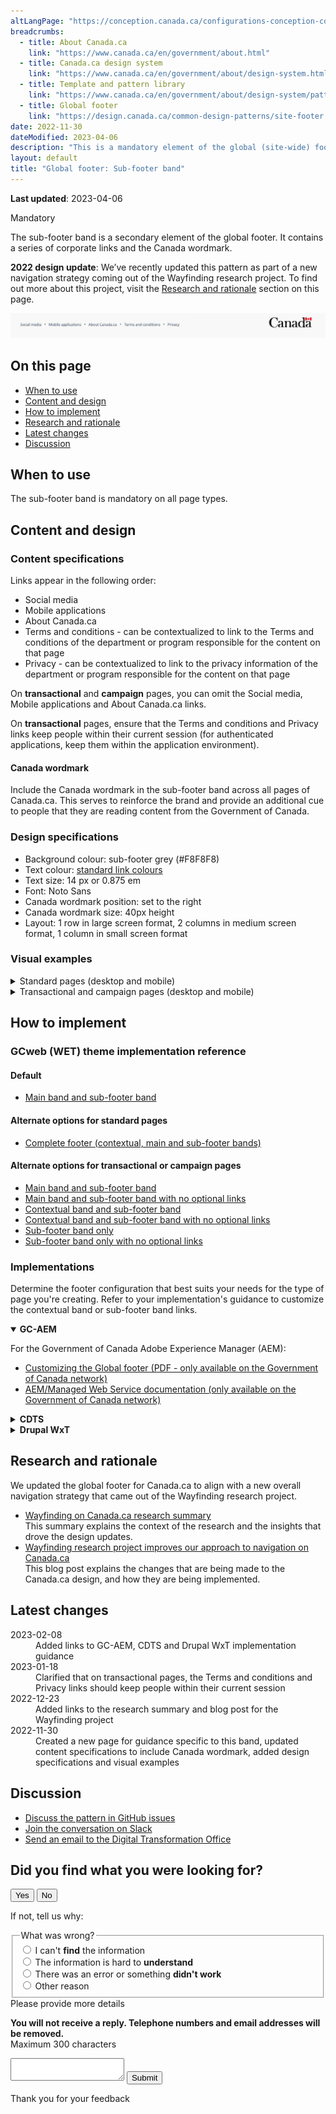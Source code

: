 ```yaml
---
altLangPage: "https://conception.canada.ca/configurations-conception-communes/pied-page-sous.html"
breadcrumbs:
  - title: About Canada.ca
    link: "https://www.canada.ca/en/government/about.html"
  - title: Canada.ca design system
    link: "https://www.canada.ca/en/government/about/design-system.html"
  - title: Template and pattern library
    link: "https://www.canada.ca/en/government/about/design-system/pattern-library.html"
  - title: Global footer
    link: "https://design.canada.ca/common-design-patterns/site-footer.html"
date: 2022-11-30
dateModified: 2023-04-06
description: "This is a mandatory element of the global (site-wide) footer."
layout: default
title: "Global footer: Sub-footer band"
---
```

<p><strong>Last updated</strong>: 2023-04-06</p>
<div>
  <div class="mwsgeneric-base-html parbase section">
    <section>
      <p><span class="label label-danger">Mandatory</span></p>
      <p>The sub-footer band is a secondary element of the global footer. It contains a series of corporate links and the Canada wordmark.</p>
      <p><strong>2022 design update</strong>: We’ve recently updated this pattern as part of a new navigation strategy coming
        out of the Wayfinding research project. To find out more about this project, visit the <a href="#research">Research and rationale</a> section on this page.</p>
      <div class="pattern-demo"> <img src="../images/footer-sub-crop.jpg" class="img-responsive"
				alt=""> </div>
      <h2>On this page</h2>
      <ul>
        <li><a href="#use">When to use</a></li>
        <li><a href="#design">Content and design</a></li>
        <li><a href="#implement">How to implement</a></li>
        <li><a href="#research">Research and rationale</a></li>
        <li><a href="#latest">Latest changes</a></li>
        <li><a href="#discuss">Discussion</a></li>
      </ul>
      <h2 id="use">When to use</h2>
      <p>The sub-footer band is mandatory on all page types.</p>
      <h2 id="design">Content and design</h2>
      <h3>Content specifications</h3>
      <p>Links appear in the following order:</p>
      <ul>
        <li>Social media</li>
        <li>Mobile applications</li>
        <li>About Canada.ca</li>
        <li>Terms and conditions - can be contextualized to link to the Terms and conditions of the department or program responsible for the content on that page</li>
        <li>Privacy - can be contextualized to link to the privacy information of the department or program responsible for the content on that page</li>
      </ul>
      <p>On <strong>transactional</strong> and <strong>campaign</strong> pages, you can omit the Social media, Mobile applications and About Canada.ca links.</p>
      <p>On <strong>transactional</strong> pages, ensure that the Terms and conditions and Privacy links keep people within their current session (for authenticated applications, keep them within the application environment).</p>
    </section>
    <section>
      <h4>Canada wordmark</h4>
      <p>Include the Canada wordmark in the sub-footer band across all pages of Canada.ca. This serves to reinforce the brand and provide an additional cue to people that they are reading content from  the Government of Canada.</p>
      <h3>Design specifications</h3>
      <ul>
        <li>Background colour: sub-footer grey (#F8F8F8)</li>
        <li>Text colour: <a href="../styles/colours.html">standard link colours</a></li>
        <li>Text size: 14 px or 0.875 em</li>
        <li>Font: Noto Sans</li>
        <li>Canada wordmark position: set to the right</li>
        <li>Canada wordmark size: 40px height</li>
        <li>Layout: 1 row in large screen format, 2 columns in medium screen format, 1 column in small screen format</li>
      </ul>
      <h3>Visual examples</h3>
      <details>
        <summary>Standard pages (desktop and mobile)</summary>
        <div class="pattern-demo mrgn-bttm-md">
          <figure class="mrgn-bttm-lg">
            <figcaption><b>Sub-footer band – large screen</b></figcaption>
            <img src="../images/footer-sub.jpg" class="img-responsive"
				alt="Diagram of sub-footer band for large screens. Text version below:">
            <details>
              <summary class="wb-toggle" data-toggle="{&quot;print&quot;:&quot;on&quot;}">Text version</summary>
              <p>On large screens the sub-footer band contains links to “Social media,”
                “Mobile applications,” “About Canada.ca,” “Terms and conditions,” and “Privacy,” all aligned to the left in a single
                row. It also includes the Canada wordmark in the same row, aligned to the right.</p>
            </details>
          </figure>
        </div>
        <div class="pattern-demo">
          <figure class="mrgn-bttm-lg">
            <figcaption><b>Sub-footer band – small screen</b></figcaption>
            <img src="../images/footer-sub-mobile.jpg" class="img-responsive"
				alt="Diagram of sub-footer band for small screens. Text version below:">
            <details>
              <summary class="wb-toggle" data-toggle="{&quot;print&quot;:&quot;on&quot;}">Text version</summary>
              <p>On small screens the sub-footer band contains links to “Social media,”
                “Mobile applications,” “About Canada.ca,” “Terms and conditions,” and “Privacy,” arranged in 2
                columns. Below these links is a final row with the Canada wordmark aligned to the right.</p>
            </details>
          </figure>
        </div>
      </details>
      <details>
        <summary>Transactional and campaign pages (desktop and mobile)</summary>
        <div class="pattern-demo mrgn-bttm-md">
          <figure class="mrgn-bttm-lg">
            <figcaption><b>Minimum sub-footer – large screen</b></figcaption>
            <img src="../images/footer-min-en.png" class="img-responsive"
						alt="Diagram of minimum sub-footer for large screens. Text version below:">
            <details>
              <summary class="wb-toggle" data-toggle="{&quot;print&quot;:&quot;on&quot;}">Text version</summary>
              <p>On large screens, the minimum sub-footer for transactional and campaign pages includes only the links
                to “Terms and conditions” and “Privacy.” These are aligned to the left in a single row. It also
                includes the Canada wordmark in the same row, aligned to the right.</p>
            </details>
          </figure>
        </div>
        <div class="pattern-demo">
          <figure class="mrgn-bttm-lg">
            <figcaption><b>Minimum sub-footer – small screen</b></figcaption>
            <img src="../images/footer-min-mobile-en.png" class="img-responsive"
						alt="Diagram of minimum sub-footer for small screens. Text version below:">
            <details>
              <summary class="wb-toggle" data-toggle="{&quot;print&quot;:&quot;on&quot;}">Text version</summary>
              <p>On small screens, the minimum sub-footer for transactional and campaign pages includes only the
                links to “Terms and conditions” and “Privacy.” Below these links is a final row with the Canada wordmark aligned to the right.</p>
            </details>
          </figure>
        </div>
      </details>
    </section>
    <section>
      <h2 id="implement">How to implement</h2>
      <h3>GCweb (WET) theme implementation reference</h3>
      <h4>Default</h4>
      <ul>
        <li><a href="https://wet-boew.github.io/GCWeb/sites/footers/no-footer-contextual-en.html">Main band and sub-footer band</a></li>
      </ul>
      <h4>Alternate options for standard pages</h4>
      <ul>
        <li><a href="https://wet-boew.github.io/GCWeb/sites/footers/footers-en.html">Complete footer (contextual, main and sub-footer bands)</a></li>
      </ul>
      <h4>Alternate options for transactional or campaign pages</h4>
      <ul>
        <li><a href="https://wet-boew.github.io/GCWeb/sites/footers/no-footer-contextual-en.html">Main band and sub-footer band</a></li>
        <li><a href="https://wet-boew.github.io/GCWeb/sites/footers/only-footer-main-en.html">Main band and sub-footer band with no optional links</a></li>
        <li><a href="https://wet-boew.github.io/GCWeb/sites/footers/no-footer-main-en.html">Contextual band and sub-footer band</a></li>
        <li><a href="https://wet-boew.github.io/GCWeb/sites/footers/only-footer-contextual-en.html">Contextual band and sub-footer band with no optional links</a></li>
        <li><a href="https://wet-boew.github.io/GCWeb/sites/footers/only-footer-corporate-en.html">Sub-footer band only</a></li>
        <li><a href="https://wet-boew.github.io/GCWeb/sites/footers/no-footers-en.html">Sub-footer band only with no optional links</a></li>
      </ul>
    </section>
    <section>
      <h3>Implementations</h3>
      <p>Determine the footer configuration that best suits your needs for the type of page you're creating. Refer to your implementation's guidance to customize the contextual band or sub-footer band links.</p>
      <div class="wb-tabs mrgn-tp-lg">
        <div class="tabpanels">
          <details id="004" open="open">
            <summary><strong>GC-AEM</strong></summary>
            <p class="mrgn-tp-lg">For the Government of Canada Adobe Experience Manager (AEM):</p>
            <ul>
              <li><a href="https://www.gcpedia.gc.ca/gcwiki/images/2/22/AEM-6.5-Documentation-Unit_3-1-1-_Customizing_Global_Footer.pdf">Customizing the Global footer (PDF - only available on the Government of Canada network)</a></li>
              <li><a href="https://www.gcpedia.gc.ca/wiki/AEM_GC-specific_Documentation_6.5">AEM/Managed Web Service documentation (only available on the Government of Canada network)</a></li>
            </ul>
          </details>
          <details id="005">
            <summary><strong>CDTS</strong></summary>
            <p class="mrgn-tp-lg">For the Centrally Deployed Templates Solution (CDTS):</p>
            <ul>
              <li><a href="https://cdts.service.canada.ca/app/cls/WET/gcweb/v4_0_47/cdts/samples/footer-en.html">Complete footer (contextual, main, sub-footer bands)</a></li>
              <li><a href="https://cenw-wscoe.github.io/sgdc-cdts/docs/index-en.html">CDTS documentation</a></li>
            </ul>
          </details>
          <details id="006">
            <summary><strong>Drupal WxT</strong></summary>
            <p class="mrgn-tp-lg">For Drupal WxT:</p>
            <ul>
              <li><a href="https://drupalwxt.github.io/en/">Drupal WxT documentation</a></li>
            </ul>
            <p>2023 footer update:</p>
            <ul>
              <li><a href="https://github.com/drupalwxt/wxt/releases/tag/4.4.1">Drupal WxT (4.4.1) release notes</a></li>
              <li><a href="https://drupalwxt.github.io/en/docs/general/update/">Drupal WxT update process</a></li>
            </ul>
          </details>
        </div>
      </div>
    </section>
    <section>
      <h2 id="research">Research and rationale</h2>
      <p>We updated the global footer for Canada.ca to align with a new overall navigation strategy that came out of the
        Wayfinding research project.</p>
      <ul>
        <li><a href="https://blog.canada.ca/research-summaries/wayfinding-on-canada-ca">Wayfinding on Canada.ca research summary</a><br>
          This summary explains the context of the research and the insights that drove the design updates.</li>
        <li><a href="https://blog.canada.ca/2022/12/21/wayfinding-research-project">Wayfinding research project improves our approach to navigation on Canada.ca</a><br>
          This blog post explains the changes that are being made to the Canada.ca design, and how they are being implemented.</li>
      </ul>
    </section>
    <section>
      <h2 id="latest">Latest changes</h2>
      <dl class="dl-horizontal">
        <dt>
          <time datetime="2023-02-08" class="link-muted">2023-02-08</time>
        </dt>
        <dd>Added links to GC-AEM, CDTS and Drupal WxT implementation guidance</dd>
        <dt>
          <time datetime="2023-01-18" class="link-muted">2023-01-18</time>
        </dt>
        <dd>Clarified that on transactional pages, the Terms and conditions and Privacy links should keep people within their current session</dd>
        <dt>
          <time datetime="2022-12-23" class="link-muted">2022-12-23</time>
        </dt>
        <dd>Added links to the research summary and blog post for the Wayfinding project</dd>
        <dt>
          <time datetime="2022-11-30" class="link-muted">2022-11-30</time>
        </dt>
        <dd>Created a new page for guidance specific to this band, updated content specifications to include Canada wordmark, added design specifications and visual examples</dd>
      </dl>
    </section>
    <section>
      <h2 id="discuss">Discussion</h2>
      <ul>
        <li><a href="https://github.com/canada-ca/design-system-systeme-conception/issues">Discuss the pattern in GitHub
          issues</a></li>
        <li><a href="https://design-gc-conception.slack.com/join/shared_invite/enQtODE1OTc5Mzg5NzQ4LWQ3MjZjMTdjMjk2ZTZmMTJjYWQ3ZmRiNDYwYjRmN2NjYzQyNjFlNDBlY2FkNWE1ODg2YjExY2QwZmVjN2MwMGM">Join the conversation on Slack</a></li>
        <li><a href="mailto:dto.btn@tbs-sct.gc.ca">Send an email to the Digital Transformation Office</a></li>
      </ul>
    </section>
  </div>
</div>

<!-- START PAGE FEEDBACK WIDGET -->
<div class="row row-no-gutters mrgn-tp-xl">
  <div class="col-sm-7 col-lg-6">
    <section class="gc-pg-hlpfl provisional">
      <div class="well mrgn-bttm-0">
        <form id="gc-pg-hlpfl-frm" action="#" method="post" autocomplete="off">
          <input type="hidden" name="institutionopt" value="tbs">
          <input type="hidden" name="themeopt" value="Policies">
          <input type="hidden" name="language" value="EN">
          <input type="hidden" name="pageTitle" value="Designing content for Canada.ca">
          <input type="hidden" name="submissionPage" value="https://design.canada.ca/common-design-patterns/site-footer-sub.html">
          <input type="hidden" name="sectionopt" value="Design system">
          <input type="hidden" id="helpful" name="helpful" value="Yes">
          <div class="gc-pg-hlpfl-btn">
            <div class="row row-no-gutters">
              <div class="col-xs-12 col-sm-7 mrgn-tp-sm">
                <h2 class="mrgn-tp-sm h5">Did you find what you were looking for?</h2>
              </div>
              <div class="col-xs-8 col-sm-5 text-right">
                <button id="btnyes" type="submit" value="Yes" class="btn btn-primary">Yes</button>
                <button id="btnno" type="button" class="btn btn-primary mrgn-lft-sm nojs-hide">No</button>
              </div>
            </div>
          </div>
          <p class="h3 hidden nojs-show">If not, tell us why:</p>
          <div class="gc-pg-hlpfl-no nojs-show">
            <fieldset>
              <legend class="h4 mrgn-tp-0 mrgn-bttm-md">What was wrong?</legend>
              <div class="radio">
                <label for="problem1">
                  <input name="problem" id="problem1" type="radio" value="I can't find the information"
														data-gc-analytics-wtph-value="I can't find the information-Je ne peux pas trouver l'information"
														data-gc-analytics-collect="notPrivate">
                  I can't <strong>find</strong> the information </label>
              </div>
              <div class="radio">
                <label for="problem2">
                  <input name="problem" id="problem2" type="radio" value="The information is hard to understand"
														data-gc-analytics-wtph-value="The information is hard to understand-L'information est difficile à comprendre"
														data-gc-analytics-collect="notPrivate">
                  The information is hard to <strong>understand</strong> </label>
              </div>
              <div class="radio">
                <label for="problem3">
                  <input name="problem" id="problem3" type="radio" value="There was an error / something didn't work"
														data-gc-analytics-wtph-value="There was an error or something didn't work-Il y avait une erreur ou quelque chose ne fonctionnait pas"
														data-gc-analytics-collect="notPrivate">
                  There was an error or something <strong>didn't work</strong> </label>
              </div>
              <div class="radio">
                <label for="problem4">
                  <input name="problem" id="problem4" type="radio" value="Other reason"
														data-gc-analytics-wtph-value="Other reason-Autre raison" data-gc-analytics-collect="notPrivate">
                  Other reason </label>
              </div>
            </fieldset>
            <label for="problem6" class="mrgn-bttm-0">Please provide more details</label>
            <p class="small"> <strong>You will not receive a reply. Telephone numbers and email addresses will be
              removed.</strong> <br>
              <span class="small">Maximum 300 characters</span> </p>
            <textarea id="problem6" name="details" class="full-width" maxlength="300"></textarea>
            <button type="submit" value="No" class="btn btn-primary mrgn-tp-md mrgn-bttm-sm">Submit</button>
          </div>
        </form>
        <div class="gc-pg-hlpfl-thnk hide">
          <p class="h6 mrgn-tp-sm mrgn-bttm-sm"><span class="far fa-check-circle text-success mrgn-rght-sm"
											aria-hidden="true"></span> Thank you for your feedback</p>
        </div>
      </div>
    </section>
  </div>
  <div class="col-sm-3 col-sm-offset-1 col-lg-offset-3">
    <div class="wb-share"
							data-wb-share="{&quot;pnlId&quot;:&quot;pnlShrPg&quot;, &quot;lnkClass&quot;: &quot;btn btn-default btn-block mrgn-tp-md&quot;}"> </div>
  </div>
</div>
<!-- END PAGE FEEDBACK WIDGET -->
